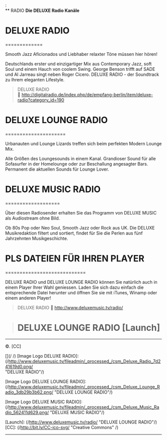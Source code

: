 :  
** RADIO
__Die DELUXE Radio Kanäle__  



# DELUXE RADIO
=============

Smooth Jazz Aficionados und Liebhaber relaxter Töne müssen hier hören!

Deutschlands erster und einzigartiger Mix aus Contemporary Jazz, soft Soul und einem Hauch von coolem Swing. George Benson trifft auf SADE und Al Jarreau singt neben Roger Cicero. DELUXE RADIO - der Soundtrack zu Ihrem eleganten Lifestyle.

>  DELUXE RADIO  
> :link: http://digitalradio.de/index.php/de/empfang-berlin/item/deluxe-radio?category_id=190


 
# DELUXE LOUNGE RADIO
=====================

Urbanauten und Lounge Lizards treffen sich beim perfekten Modern Lounge Mix.

Alle Größen des Loungesounds in einem Kanal. Grandioser Sound für alle Sofasurfer in der Homelounge oder zur Beschallung angesagter Bars. Permanent die aktuellen Sounds für Lounge Lover.



# DELUXE MUSIC RADIO
===================

Über diesen Radiosender erhalten Sie das Programm von DELUXE MUSIC als Audiostream ohne Bild.

Ob 80s Pop oder Neo Soul, Smooth Jazz oder Rock aus UK. Die DELUXE Musikredaktion filtert und sortiert, findet für Sie die Perlen aus fünf Jahrzehnten Musikgeschichte.



# PLS DATEIEN FÜR IHREN PLAYER
============================

DELUXE RADIO und DELUXE LOUNGE RADIO können Sie natürlich auch in einem Player Ihrer Wahl geniessen. Laden Sie sich dazu einfach die entsprechende Datei herunter und öffnen Sie sie mit iTunes, Winamp oder einem anderen Player!


>  DELUXE RADIO 
>  :link:  http://www.deluxemusic.tv/radio/


> # DELUXE LOUNGE RADIO [Launch] 
      

- - - 
&copy;\. [CC]

[](/
/)
[Image Logo DELUXE RADIO]: 
(/http://www.deluxemusic.tv/fileadmin/_processed_/csm_Deluxe_Radio_7d241619d0.png/  
"DELUXE RADIO"/)

[Image Logo DELUXE LOUNGE RADIO]: 
(/http://www.deluxemusic.tv/fileadmin/_processed_/csm_Deluxe_Lounge_Radio_3db29b3b62.png/ "DELUXE LOUNGE RADIO"/)

[Image Logo DELUXE MUSIC RADIO]: 
(/http://www.deluxemusic.tv/fileadmin/_processed_/csm_Deluxe_Music_Radio_562411d629.png/ "DELUXE MUSIC RADIO"/)

[Launch]: (/http://www.deluxemusic.tv/radio/ "DELUXE LOUNGE RADIO"/)
[CC]: (/http://bit.ly/CC-ico-svg/ "Creative Commons" /)

- - - 
